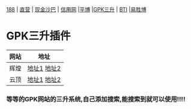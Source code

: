 [188](README.md) | [直营](bb.md) | [现金沙巴](sb.md) | [信用网](xy.md)  |[平博](pb.md)  |[GPK三升](gpk.md) | [BTI](bti.md)  |[易胜博](ysb.md) 

# GPK三升插件

| 网站 | 地址                    |
| ------------- | ------------------------------ |
| 辉煌 |<a href="http://www.21472229.com" target="_blank">地址1</a>    <a href="http://www.21472229.com" target="_blank">地址2</a>     |
| 云顶 |<a href="http://www.4451818.com/" target="_blank">地址1</a>    <a href="http://www.4451818.com/" target="_blank">地址2</a>     |


### 等等的GPK网站的三升系统,自己添加搜索,能搜索到就可以使用!!!!